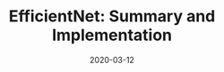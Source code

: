 ---
layout: post
is_post: on
post_url : "https://hackmd.io/@bouteille/HkH1jUArI"
title:  "EfficientNet: Summary and Implementation"
date:   2020-03-12
keywords: ""
categories: [deep-learning]
tags: [Convolutional Neural Network, Computer Vision, Research Paper]
icon: fas fa-book
---